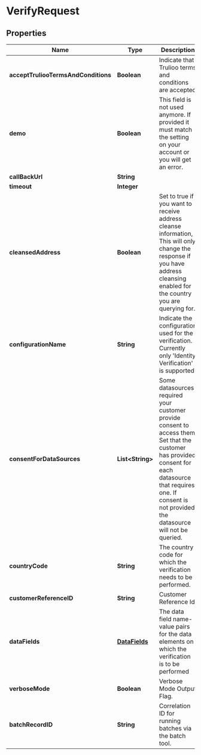 
# VerifyRequest

## Properties
Name | Type | Description | Notes
------------ | ------------- | ------------- | -------------
**acceptTruliooTermsAndConditions** | **Boolean** | Indicate that Trulioo terms and conditions are accepted |  [optional]
**demo** | **Boolean** | This field is not used anymore.  If provided it must match the setting on your account or you will get an error. |  [optional]
**callBackUrl** | **String** |  |  [optional]
**timeout** | **Integer** |  |  [optional]
**cleansedAddress** | **Boolean** | Set to true if you want to receive address cleanse information,  This will only change the response if you have address cleansing enabled for the country you are querying for. |  [optional]
**configurationName** | **String** | Indicate the configuration used for the verification. Currently only  &#39;Identity Verification&#39; is supported. |  [optional]
**consentForDataSources** | **List&lt;String&gt;** | Some datasources required your customer provide consent to access them.  Set that the customer has provided consent for each  datasource that requires one.  If consent is not provided the datasource will not be queried. |  [optional]
**countryCode** | **String** | The country code for which the verification needs to be performed. | 
**customerReferenceID** | **String** | Customer Reference Id |  [optional]
**dataFields** | [**DataFields**](DataFields.md) | The data field name-value pairs for the data elements on which the verification is to be performed | 
**verboseMode** | **Boolean** | Verbose Mode Output Flag. |  [optional]
**batchRecordID** | **String** | Correlation ID for running batches via the batch tool. |  [optional]



